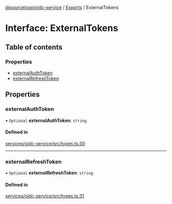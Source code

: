 [@sourceloop/oidc-service](../README.md) / [Exports](../modules.md) / ExternalTokens

# Interface: ExternalTokens

## Table of contents

### Properties

- [externalAuthToken](ExternalTokens.md#externalauthtoken)
- [externalRefreshToken](ExternalTokens.md#externalrefreshtoken)

## Properties

### externalAuthToken

• `Optional` **externalAuthToken**: `string`

#### Defined in

[services/oidc-service/src/types.ts:30](https://github.com/sourcefuse/loopback4-microservice-catalog/blob/68ec38a2a/services/oidc-service/src/types.ts#L30)

___

### externalRefreshToken

• `Optional` **externalRefreshToken**: `string`

#### Defined in

[services/oidc-service/src/types.ts:31](https://github.com/sourcefuse/loopback4-microservice-catalog/blob/68ec38a2a/services/oidc-service/src/types.ts#L31)
